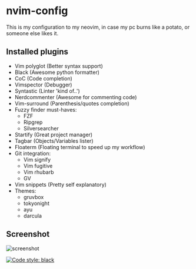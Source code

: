 # nvim-config
This is my configuration to my neovim, in case my pc burns like a potato, or someone else likes it.

## Installed plugins
* Vim polyglot (Better syntax support)
* Black (Awesome python formatter)
* CoC (Code completion)
* Vimspector (Debugger)
* Syntastic (Linter 'kind of..')
* Nerdcommenter (Awesome for commenting code)
* Vim-surround (Parenthesis/quotes completion)
* Fuzzy finder must-haves:
  - FZF
  - Ripgrep
  - Silversearcher
* Startify (Great project manager)
* Tagbar (Objects/Variables lister)
* Floaterm (Floating terminal to speed up my workflow)
* Git integration:
  - Vim signify
  - Vim fugitive
  - Vim rhubarb
  - GV
* Vim snippets (Pretty self explanatory)
* Themes:
  - gruvbox
  - tokyonight
  - ayu
  - darcula
## Screenshot
![screenshot](https://imgur.com/xjcIubv)

[![Code style: black](https://img.shields.io/badge/code%20style-black-000000.svg)](https://github.com/psf/black)
